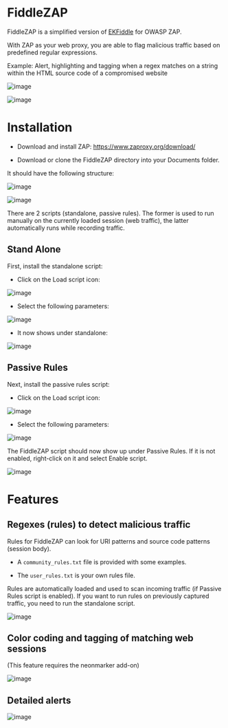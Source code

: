 # FiddleZAP

FiddleZAP is a simplified version of [EKFiddle](https://github.com/malwareinfosec/EKFiddle) for OWASP ZAP. 

With ZAP as your web proxy, you are able to flag malicious traffic based on predefined regular expressions.

Example: Alert, highlighting and tagging when a regex matches on a string within the HTML source code of a compromised website

![image](https://user-images.githubusercontent.com/25351665/132754774-bd5278ee-dad4-4107-bfa5-472b777fd52e.png)

![image](https://user-images.githubusercontent.com/25351665/132754478-ad225161-0f66-4cc7-903b-73c89817e737.png)

# Installation

- Download and install ZAP: https://www.zaproxy.org/download/

- Download or clone the FiddleZAP directory into your Documents folder.

It should have the following structure:

![image](https://user-images.githubusercontent.com/25351665/132750706-3965d2cb-5834-4144-bd15-3115c0dd3a67.png)

![image](https://user-images.githubusercontent.com/25351665/132750818-9ec7bbea-deff-41b0-abac-15b645768e57.png)

There are 2 scripts (standalone, passive rules). The former is used to run manually on the currently loaded session (web traffic), the latter automatically runs while recording traffic.

## Stand Alone

First, install the standalone script:

- Click on the Load script icon:

![image](https://user-images.githubusercontent.com/25351665/132749274-64f83b76-6c01-4121-b934-3d0621c4b628.png)

- Select the following parameters:

![image](https://user-images.githubusercontent.com/25351665/132750572-7cfa0fdd-9204-4d12-8c1e-7250c87c7577.png)

- It now shows under standalone:

![image](https://user-images.githubusercontent.com/25351665/132749556-ae47b44b-d595-4e51-9ee4-f86815eeaf9b.png)

## Passive Rules

Next, install the passive rules script:

- Click on the Load script icon:

![image](https://user-images.githubusercontent.com/25351665/132749999-418b061f-78fd-4b5b-9890-eb3316d5605c.png)

- Select the following parameters:

![image](https://user-images.githubusercontent.com/25351665/132750390-4789935d-cc73-4f6f-a6b0-3f251d5bd72c.png)

The FiddleZAP script should now show up under Passive Rules. If it is not enabled, right-click on it and select Enable script.

![image](https://user-images.githubusercontent.com/25351665/132750118-f2a792d4-c8ec-478f-aba2-55cf8c85c122.png)

# Features

## Regexes (rules) to detect malicious traffic

Rules for FiddleZAP can look for URI patterns and source code patterns (session body).

- A ``community_rules.txt`` file is provided with some examples.

- The ``user_rules.txt`` is your own rules file.

Rules are automatically loaded and used to scan incoming traffic (if Passive Rules script is enabled). If you want to run rules on previously captured traffic, you need to run the standalone script.

![image](https://user-images.githubusercontent.com/25351665/132890280-e1322936-38f8-4735-b003-b27a8c166c87.png)

## Color coding and tagging of matching web sessions

(This feature requires the neonmarker add-on)

![image](https://user-images.githubusercontent.com/25351665/131417750-d06aa169-c862-4daa-abb9-55d941ea98a6.png)

## Detailed alerts

![image](https://user-images.githubusercontent.com/25351665/131417845-5289925e-573a-4eef-b42b-cf406ff9e9bb.png)


